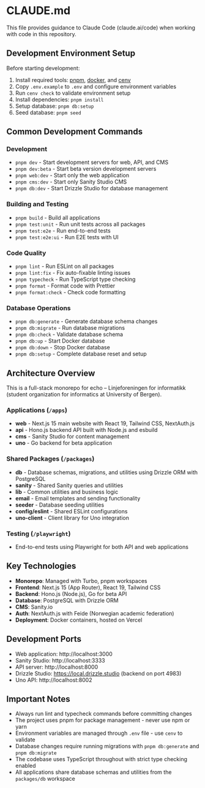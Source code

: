 # CLAUDE.md

This file provides guidance to Claude Code (claude.ai/code) when working with code in this repository.

## Development Environment Setup

Before starting development:

1. Install required tools: [pnpm](https://pnpm.io/installation), [docker](https://docs.docker.com/engine/install/), and [cenv](https://github.com/echo-webkom/cenv)
2. Copy `.env.example` to `.env` and configure environment variables
3. Run `cenv check` to validate environment setup
4. Install dependencies: `pnpm install`
5. Setup database: `pnpm db:setup`
6. Seed database: `pnpm seed`

## Common Development Commands

### Development

- `pnpm dev` - Start development servers for web, API, and CMS
- `pnpm dev:beta` - Start beta version development servers
- `pnpm web:dev` - Start only the web application
- `pnpm cms:dev` - Start only Sanity Studio CMS
- `pnpm db:dev` - Start Drizzle Studio for database management

### Building and Testing

- `pnpm build` - Build all applications
- `pnpm test:unit` - Run unit tests across all packages
- `pnpm test:e2e` - Run end-to-end tests
- `pnpm test:e2e:ui` - Run E2E tests with UI

### Code Quality

- `pnpm lint` - Run ESLint on all packages
- `pnpm lint:fix` - Fix auto-fixable linting issues
- `pnpm typecheck` - Run TypeScript type checking
- `pnpm format` - Format code with Prettier
- `pnpm format:check` - Check code formatting

### Database Operations

- `pnpm db:generate` - Generate database schema changes
- `pnpm db:migrate` - Run database migrations
- `pnpm db:check` - Validate database schema
- `pnpm db:up` - Start Docker database
- `pnpm db:down` - Stop Docker database
- `pnpm db:setup` - Complete database reset and setup

## Architecture Overview

This is a full-stack monorepo for echo – Linjeforeningen for informatikk (student organization for informatics at University of Bergen).

### Applications (`/apps`)

- **web** - Next.js 15 main website with React 19, Tailwind CSS, NextAuth.js
- **api** - Hono.js backend API built with Node.js and esbuild
- **cms** - Sanity Studio for content management
- **uno** - Go backend for beta application

### Shared Packages (`/packages`)

- **db** - Database schemas, migrations, and utilities using Drizzle ORM with PostgreSQL
- **sanity** - Shared Sanity queries and utilities
- **lib** - Common utilities and business logic
- **email** - Email templates and sending functionality
- **seeder** - Database seeding utilities
- **config/eslint** - Shared ESLint configurations
- **uno-client** - Client library for Uno integration

### Testing (`/playwright`)

- End-to-end tests using Playwright for both API and web applications

## Key Technologies

- **Monorepo**: Managed with Turbo, pnpm workspaces
- **Frontend**: Next.js 15 (App Router), React 19, Tailwind CSS
- **Backend**: Hono.js (Node.js), Go for beta API
- **Database**: PostgreSQL with Drizzle ORM
- **CMS**: Sanity.io
- **Auth**: NextAuth.js with Feide (Norwegian academic federation)
- **Deployment**: Docker containers, hosted on Vercel

## Development Ports

- Web application: http://localhost:3000
- Sanity Studio: http://localhost:3333
- API server: http://localhost:8000
- Drizzle Studio: https://local.drizzle.studio (backend on port 4983)
- Uno API: http://localhost:8002

## Important Notes

- Always run lint and typecheck commands before committing changes
- The project uses pnpm for package management - never use npm or yarn
- Environment variables are managed through `.env` file - use `cenv` to validate
- Database changes require running migrations with `pnpm db:generate` and `pnpm db:migrate`
- The codebase uses TypeScript throughout with strict type checking enabled
- All applications share database schemas and utilities from the `packages/db` workspace
